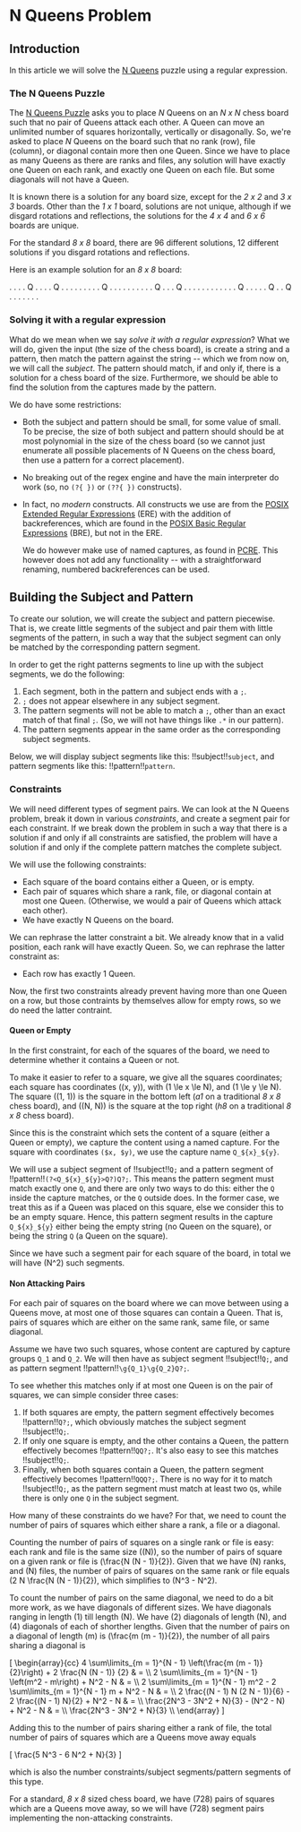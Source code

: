 # N Queens Problem

<!-- %%% include: chess_board -->

## Introduction

In this article we will solve the [N Queens](#wiki:Eight_queens_puzzle) puzzle
using a regular expression.

### The N Queens Puzzle

The [N Queens Puzzle](#wiki:Eight_queens_puzzle) asks you to place
*N* Queens on an *N x N* chess board such that no pair of Queens
attack each other. A Queen can move an unlimited number of squares
horizontally, vertically or disagonally. So, we're asked to place
*N* Queens on the board such that no rank (row), file (column), or 
diagonal contain more then one Queen. Since we have to place as many
Queens as there are ranks and files, any solution will have exactly
one Queen on each rank, and exactly one Queen on each file. But some
diagonals will not have a Queen.

It is known there is a solution for any board size, except for the
*2 x 2* and *3 x 3* boards. Other than the *1 x 1* board, solutions
are not unique, although if we disgard rotations and reflections,
the solutions for the *4 x 4* and *6 x 6* boards are unique.

For the standard *8 x 8* board, there are 96 different solutions,
12 different solutions if you disgard rotations and reflections.

Here is an example solution for an *8 x 8* board:

<div class = "chess-board">
. . . . Q . . .
. Q . . . . . .
. . . Q . . . .
. . . . . . Q .
. . Q . . . . .
. . . . . . . Q
. . . . . Q . .
Q . . . . . . .
</div>


### Solving it with a regular expression

What do we mean when we say *solve it with a regular expression*?
What we will do, given the input (the size of the chess board), is
create a string and a pattern, then match the pattern against the
string -- which we from now on, we will call the *subject*.
The pattern should match, if and only if, there is a solution
for a chess board of the size. Furthermore, we should be able to
find the solution from the captures made by the pattern.

We do have some restrictions:

* Both the subject and pattern should be small, for some value of small.
  To be precise, the size of both subject and pattern should should be
  at most polynomial in the size of the chess board (so we cannot just
  enumerate all possible placements of N Queens on the chess board, then
  use a pattern for a correct placement).

* No breaking out of the regex engine and have the main interpreter do
  work (so, no `(?{ })` or `(??{ })` constructs).

* In fact, no *modern* constructs. All constructs we use are from the
  [POSIX Extended Regular
   Expressions](#wiki:Regular_expression#POSIX_extended) (ERE)
  with the addition of backreferences, which are found in the
  [POSIX Basic Regular
   Expressions](#wiki:Regular_expression#POSIX_basic_and_extended) (BRE),
   but not in the ERE.

   We do however make use of named captures, as found in 
   [PCRE](Perl_Compatible_Regular_Expressions). This however does not
   add any functionality -- with a straightforward renaming, numbered
   backreferences can be used.


## Building the Subject and Pattern

To create our solution, we will create the subject and pattern
piecewise. That is, we create little segments of the subject and
pair them with little segments of the pattern, in such a way that
the subject segment can only be matched by the corresponding 
pattern segment.

In order to get the right patterns segments to line up with the
subject segments, we do the following:

1. Each segment, both in the pattern and subject ends with a `;`. 
2. `;` does not appear elsewhere in any subject segment.
3. The pattern segments will not be able to match a `;`, other 
   than an exact match of that final `;`. (So, we will not have
   things like `.*` in our pattern).
4. The pattern segments appear in the same order as the corresponding
   subject segments.

Below, we will display subject segments like this: !!subject!!`subject`,
and pattern segments like this: !!pattern!!`pattern`.

### Constraints

We will need different types of segment pairs. We can look at the
N Queens problem, break it down in various *constraints*, and create
a segment pair for each constraint. If we break down the problem in
such a way that there is a solution if and only if all constraints
are satisfied, the problem will have a solution if and only if the
complete pattern matches the complete subject.

We will use the following constraints:

* Each square of the board contains either a Queen, or is empty.
* Each pair of squares which share a rank, file, or diagonal contain
  at most one Queen. (Otherwise, we would a pair of Queens which attack
  each other).
* We have exactly N Queens on the board.

We can rephrase the latter constraint a bit. We already know that in
a valid position, each rank will have exactly Queen. So, we can rephrase
the latter constraint as:

* Each row has exactly 1 Queen.

Now, the first two constraints already prevent having more than one Queen
on a row, but those contraints by themselves allow for empty rows, so
we do need the latter contraint.


#### Queen or Empty

In the first constraint, for each of the squares of the board,
we need to determine whether it contains a Queen or not. 

To make it easier to refer to a square, we give all the squares
coordinates; each square has coordinates \((x, y)\), with
\(1 \le x \le N\), and \(1 \le y \le N\). The square \((1, 1)\)
is the square in the bottom left (*a1* on a traditional *8 x 8*
chess board), and \((N, N)\) is the square at the top right
(*h8* on a traditional *8 x 8* chess board).

Since this is the constraint which sets the content of a square
(either a Queen or empty), we capture the content using a named
capture. For the square with coordinates `($x, $y)`, we use the
capture name `Q_${x}_${y}`.

We will use a subject segment of !!subject!!`Q;` and a pattern segment of
!!pattern!!`(?<Q_${x}_${y}>Q?)Q?;`. This means the pattern segment must
match exactly one `Q`, and there are only two ways to do this:
either the `Q` inside the capture matches, or the `Q` outside does.
In the former case, we treat this as if a Queen was placed on this
square, else we consider this to be an empty square. Hence, this pattern
segment results in the capture `Q_${x}_${y}` either being the empty
string (no Queen on the square), or being the string `Q` (a Queen on
the square).

Since we have such a segment pair for each square of the board, in
total we will have \(N^2\) such segments.

#### Non Attacking Pairs

For each pair of squares on the board where we can move between using
a Queens move, at most one of those squares can contain a Queen. That
is, pairs of squares which are either on the same rank, same file, or
same diagonal.

Assume we have two such squares, whose content are captured by
capture groups `Q_1` and `Q_2`. We will then have as subject segment
!!subject!!`Q;`, and as pattern segment !!pattern!!`\g{Q_1}\g{Q_2}Q?;`.

To see whether this matches only if at most one Queen is on the pair
of squares, we can simple consider three cases:

1. If both squares are empty, the pattern segment effectively becomes
   !!pattern!!`Q?;`, which obviously matches the subject segment
   !!subject!!`Q;`.
2. If only one square is empty, and the other contains a Queen, the
   pattern effectively becomes !!pattern!!`QQ?;`. It's also easy to
   see this matches !!subject!!`Q;`.
3. Finally, when both squares contain a Queen, the pattern segment
   effectively becomes !!pattern!!`QQQ?;`. There is no way for it
   to match !!subject!!`Q;`, as the pattern segment must match at
   least two `Q`s, while there is only one `Q` in the subject segment.


How many of these constraints do we have? For that, we need to count
the number of pairs of squares which either share a rank, a file
or a diagonal.

Counting the number of pairs of squares on a single rank or file is
easy: each rank and file is the same size (\(N\)), so the number of
pairs of square on a given rank or file is \(\frac{N (N - 1)}{2}\).
Given that we have \(N\) ranks, and \(N\) files, the number of pairs
of squares on the same rank or file equals \(2 N \frac{N (N - 1)}{2}\),
which simplifies to \(N^3 - N^2\).

To count the number of pairs on the same diagonal, we need to do a bit
more work, as we have diagonals of different sizes. We have diagonals
ranging in length \(1\) till length \(N\). We have \(2\) diagonals of
length \(N\), and \(4\) diagonals of each of shorther lengths. Given
that the number of pairs on a diagonal of length \(m\) is 
\(\frac{m (m - 1)}{2}\), the number of all pairs sharing a diagonal is

\[
   \begin{array}{cc}
   4 \sum\limits_{m = 1}^{N - 1} \left(\frac{m (m - 1)}{2}\right) +
   2 \frac{N (N - 1)} {2} & = \\\\
   2 \sum\limits_{m = 1}^{N - 1} \left(m^2 - m\right) + N^2 - N & = \\\\
   2 \sum\limits_{m = 1}^{N - 1} m^2 -
   2 \sum\limits_{m = 1}^{N - 1} m + N^2 - N & = \\\\
   2 \frac{(N - 1) N (2 N - 1)}{6} - 2 \frac{(N - 1) N}{2} + N^2 - N & = \\\\
   \frac{2N^3 - 3N^2 + N}{3} - (N^2 - N) + N^2 - N & = \\\\
   \frac{2N^3 - 3N^2 + N}{3} \\\\
   \end{array}
\]

Adding this to the number of pairs sharing either a rank of file, 
the total number of pairs of squares which are a Queens move away
equals

\[ \frac{5 N^3 - 6 N^2 + N}{3} \]

which is also the number constraints/subject segments/pattern segments
of this type.

For a standard, *8 x 8* sized chess board, we have \(728\) pairs of
squares which are a Queens move away, so we will have \(728\) segment
pairs implementing the non-attacking constraints.

